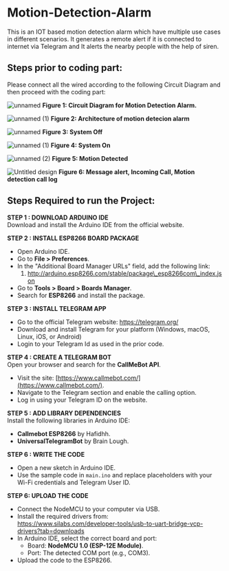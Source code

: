 # Motion-Detection-Alarm
This is an IOT based motion detection alarm which have multiple use cases in different scenarios. It generates a remote alert if it is connected to internet via Telegram and It alerts the nearby people with the help of siren.

## Steps prior to coding part:

Please connect all the wired according to the following Circuit Diagram and then proceed with the coding part:  
 
 ![unnamed](https://github.com/user-attachments/assets/9a1624a7-0a07-44eb-bafb-ff09ca2f4eb7)
**Figure 1: Circuit Diagram for Motion Detection Alarm.**

![unnamed (1)](https://github.com/user-attachments/assets/a8e67056-1fa6-4218-8c19-9e2641c1aad1)
**Figure 2: Architecture of motion detecion alarm**  

![unnamed](https://github.com/user-attachments/assets/a3c69387-4cf2-4fc0-811a-d0c2f605b57e)
**Figure 3: System Off**

![unnamed (1)](https://github.com/user-attachments/assets/f9b0ca2b-ef1b-421b-87b8-5cf8ab6c7481)
**Figure 4: System On**

![unnamed (2)](https://github.com/user-attachments/assets/19794651-76bc-43c2-a737-02fef9949ebb)
**Figure 5: Motion Detected**

![Untitled design](https://github.com/user-attachments/assets/e43a944d-3dc6-4bf0-8a6b-f17e132e8c88)
**Figure 6: Message alert, Incoming Call, Motion detection call log**

## Steps Required to run the Project:

**STEP 1 : DOWNLOAD ARDUINO IDE**   
	Download and install the Arduino IDE from the official website.

**STEP 2 : INSTALL ESP8266 BOARD PACKAGE**

* Open Arduino IDE.  
* Go to **File \> Preferences**.  
* In the "Additional Board Manager URLs" field, add the following link:  
  1. http://arduino.esp8266.com/stable/package\_esp8266com\_index.json  
* Go to **Tools \> Board \> Boards Manager**.  
* Search for **ESP8266** and install the package.

**STEP 3 : INSTALL TELEGRAM APP**

* Go to the official Telegram website: https://telegram.org/  
* Download and install Telegram for your platform (Windows, macOS, Linux, iOS, or Android)  
* Login to your Telegram Id as used in the prior code.


**STEP 4 : CREATE A TELEGRAM BOT**  
Open your browser and search for the **CallMeBot API**.

* Visit the site: [https://www.callmebot.com/](https://www.callmebot.com/).  
* Navigate to the Telegram section and enable the calling option.  
* Log in using your Telegram ID on the website.

**STEP 5 : ADD LIBRARY DEPENDENCIES**  
Install the following libraries in Arduino IDE:

* **Callmebot ESP8266** by Hafidhh.  
* **UniversalTelegramBot** by Brain Lough.

**STEP 6 : WRITE THE CODE**

* Open a new sketch in Arduino IDE.  
* Use the sample code in `main.ino` and replace placeholders with your Wi-Fi credentials and Telegram User ID.

**STEP 6: UPLOAD THE CODE**

* Connect the NodeMCU to your computer via USB.  
* Install the required drivers from:  
  https://www.silabs.com/developer-tools/usb-to-uart-bridge-vcp-drivers?tab=downloads  
* In Arduino IDE, select the correct board and port:  
  * Board: **NodeMCU 1.0 (ESP-12E Module)**.  
  * Port: The detected COM port (e.g., COM3).  
* Upload the code to the ESP8266.  
